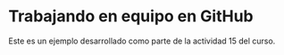 # Trabajando en equipo en GitHub
Este es un ejemplo desarrollado como parte de la actividad 15 del curso.
